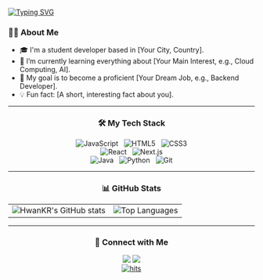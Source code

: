 [![Typing SVG](https://readme-typing-svg.demolab.com?font=Fira+Code&weight=500&size=28&duration=3000&pause=1000&color=A9B1D6&center=true&vCenter=true&width=450&lines=Hwan's+Dev+Portfolio)](https://git.io/typing-svg)

### 👨‍💻 About Me
- 🎓 I'm a student developer based in [Your City, Country].
- 🌱 I’m currently learning everything about [Your Main Interest, e.g., Cloud Computing, AI].
- 🚀 My goal is to become a proficient [Your Dream Job, e.g., Backend Developer].
- 💡 Fun fact: [A short, interesting fact about you].

---

<h3 align="center">🛠️ My Tech Stack</h3>
<div align="center">
  <img src="https://img.shields.io/badge/JavaScript-F7DF1E?style=for-the-badge&logo=JavaScript&logoColor=black" alt="JavaScript"/>
  <img src="https://img.shields.io/badge/HTML5-E34F26?style=for-the-badge&logo=HTML5&logoColor=white" alt="HTML5"/>
  <img src="https://img.shields.io/badge/CSS3-1572B6?style=for-the-badge&logo=CSS3&logoColor=white" alt="CSS3"/>
  <br>
  <img src="https://img.shields.io/badge/React-61DAFB?style=for-the-badge&logo=React&logoColor=black" alt="React"/>
  <img src="https://img.shields.io/badge/Next.js-000000?style=for-the-badge&logo=Next.js&logoColor=white" alt="Next.js"/>
  <br>
  <img src="https://img.shields.io/badge/Java-007396?style=for-the-badge&logo=Java&logoColor=white" alt="Java"/>
  <img src="https://img.shields.io/badge/Python-3776AB?style=for-the-badge&logo=Python&logoColor=white" alt="Python"/>
  <img src="https://img.shields.io/badge/Git-F05032?style=for-the-badge&logo=Git&logoColor=white" alt="Git"/>
</div>

---

<h3 align="center">📊 GitHub Stats</h3>
<div align="center">
  <table>
    <tr>
      <td valign="middle">
        <img src="https://github-readme-stats.vercel.app/api?username=HwanKR&show_icons=true&theme=tokyonight&card_width=450" alt="HwanKR's GitHub stats"/>
      </td>
      <td valign="middle">
        <img src="https://github-readme-stats.vercel.app/api/top-langs/?username=HwanKR&theme=tokyonight&card_width=450&langs_count=3" alt="Top Languages"/>
      </td>
    </tr>
  </table>
</div>

---

<h3 align="center">🤝 Connect with Me</h3>
<div align="center">
  <a href="mailto:fabronjeon@naver.com"><img src="https://img.shields.io/badge/Email-D14836?style=for-the-badge&logo=Gmail&logoColor=white"></a>
  <a href="[https://your-blog.com]"><img src="https://img.shields.io/badge/Blog-1e90ff?style=for-the-badge&logo=Blogger&logoColor=white"></a>
</div>

<div align="center">
   <a href="https://myhits.vercel.app"><img src="https://myhits.vercel.app/api/hit/https%3A%2F%2Fgithub.com%2FHwanKR?color=purple&label=hits&size=small" alt="hits" /></a>
</div>
